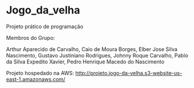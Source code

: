 # Jogo_da_velha
Projeto prático de programação 

Membros do Grupo:

Arthur Aparecido de Carvalho,
Caio de Moura Borges,
Elber Jose Silva Nascimento,
Gustavo Justiniano Rodrigues,
Johnny Roque Carvalho,
Pablo da Silva Expedito Xavier,
Pedro Henrique Macedo do Nascimento

Projeto hospedado na AWS: http://projeto.jogo-da-velha.s3-website-us-east-1.amazonaws.com/
